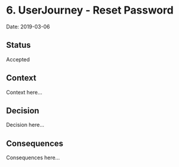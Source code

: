 # 6. UserJourney - Reset Password

Date: 2019-03-06

## Status

Accepted

## Context

Context here...

## Decision

Decision here...

## Consequences

Consequences here...
